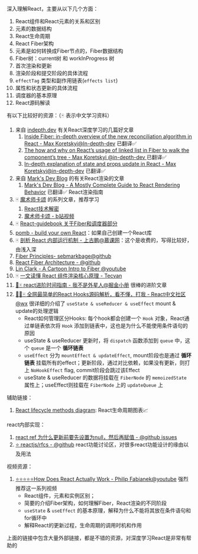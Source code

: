 深入理解React，主要从以下几个方面：

1. React组件和React元素的关系和区别
2. 元素的数据结构
3. React生命周期
4. React Fiber架构
5. 元素是如何转换成Fiber节点的，Fiber数据结构
6. Fiber树：current树 和 workInProgress 树
7. 首次渲染和更新
8. 渲染阶段和提交阶段的具体流程
9. `effectTag` 类型和副作用链表(`effects list`)
10. 属性和状态更新的具体流程
11. 调度器的基本原理
12. React源码解读



有以下比较好的资源：（🀄️ 表示中文学习资料）

1. 来自 [indepth.dev](https://indepth.dev/react) 有关React深度学习的几篇好文章
   1. [Inside Fiber: in-depth overview of the new reconciliation algorithm in React - Max Koretskyi@In-depth-dev](https://indepth.dev/posts/1008/inside-fiber-in-depth-overview-of-the-new-reconciliation-algorithm-in-react) 已翻译✅
   2. [The how and why on React’s usage of linked list in Fiber to walk the component’s tree - Max Koretskyi @in-depth-dev ](https://indepth.dev/posts/1007/the-how-and-why-on-reacts-usage-of-linked-list-in-fiber-to-walk-the-components-tree) 已翻译✅
   3. [In-depth explanation of state and props update in React - Max Koretskyi@in-depth-dev](https://indepth.dev/posts/1009/in-depth-explanation-of-state-and-props-update-in-react) 已翻译✅
2. 来自 [Mark's Dev Blog](https://blog.isquaredsoftware.com/) 的有关React渲染的文章
   1. [Mark's Dev Blog - A Mostly Complete Guide to React Rendering Behavior](https://blog.isquaredsoftware.com/2020/05/blogged-answers-a-mostly-complete-guide-to-react-rendering-behavior/#improving-rendering-performance) 已翻译✅ React渲染指南
3. 🀄️ [魔术师卡颂](https://space.bilibili.com/453618117) 的系列文章，推荐学习 
   1. [React技术解密](https://react.iamkasong.com/)
   2. [魔术师卡颂 - b站视频](https://space.bilibili.com/453618117) 
4. 🀄️ [React-guidebook 关于Fiber和调度器部分](https://tsejx.github.io/react-guidebook/architect/internal/fiber)
5. [pomb - build your own React](https://pomb.us/build-your-own-react/)：如果自己创建一个React库
6. 🀄️ [剖析 React 内部运行机制 - 上古鹏@慕课网](https://www.imooc.com/read/86)：这个是收费的，写得比较好，由浅入深
7. [Fiber Principles- sebmarkbage@github](https://github.com/facebook/react/issues/7942?source=post_page---------------------------#issue-182373497)
8. [React Fiber Architecture - @github](https://github.com/acdlite/react-fiber-architecture?source=post_page---------------------------)
9. [Lin Clark - A Cartoon Intro to Fiber @youtube](https://www.youtube.com/watch?v=ZCuYPiUIONs&ab_channel=FacebookDevelopers)
10. 🀄️ [一文读懂 React 组件渲染核心原理 - Tecvan](https://mp.weixin.qq.com/s/M6orAXsSXDSKouIyuC9XUg)
11. [🚀🀄️ react进阶时间指南 - 我不是外星人@掘金小册](https://juejin.cn/book/6945998773818490884/section/6951186955321376775) 很棒的进阶文章
12. [🚀🚀🀄️ 全网最简单的React Hooks源码解析，看不懂，打我 - React中文社区@wx](https://mp.weixin.qq.com/s/4-JYjizitK-VbRk5CQqlKA) 很详细的介绍了 `useState & useReducer & useEffect` mount & update的处理逻辑
    - React如何管理区分Hooks: 每个hook都会创建一个 `Hook` 对象，React通过单链表依次将 `Hook` 添加到链表中，这也是为什么不能使用条件语句的原因
    - useState & useReducer 更新时，将 `dispatch` 函数添加到 `queue` 中，这个 `queue` 是一个 **循环链表**
    - `useEffect` 分为 `mountEffect & updateEffect`, mount阶段也是通过 **循环链表** 挂载所有的effect；更新阶段，通过对比依赖，如果没有更新，则打上 `NoHookEffect` flag, commit阶段会跳过该Effect
    - useState & useReducer 的数据将挂载在 `FiberNode` 的 `memoizedState` 属性上；useEffect则挂载在 `FiberNode` 上的 `updateQueue` 上

辅助链接：

1. [React lifecycle methods diagram](https://projects.wojtekmaj.pl/react-lifecycle-methods-diagram/): React生命周期图表📈



react内部实现：

1. [react ref 为什么更新前要先设置为null，然后再赋值 - @github issues](https://github.com/facebook/react/issues/9328#issuecomment-298438237)
2. [⭐️ reactjs/rfcs - @github](https://github.com/reactjs/rfcs) react功能讨论区，对很多react功能设计的缘由以及用法





视频资源：

1. [⭐️⭐️⭐️⭐️⭐️How Does React Actually Work - Philip Fabianek@youtube](https://www.youtube.com/watch?v=7YhdqIR2Yzo&list=PLxRVWC-K96b0ktvhd16l3xA6gncuGP7gJ&index=1) 强烈推荐这一系列视频
   - React组件，元素和实例区别；
   - 简要的介绍Fiber架构，如何理解Fiber，React渲染的不同阶段
   - `useState` & `useEffect` 的基本原理，解释为什么不能将其放在条件语句和for循环中
   - 解释React的更新过程，生命周期的调用时机和作用



上面的链接中包含大量外部链接，都是不错的资源，对深度学习React是非常有帮助的
